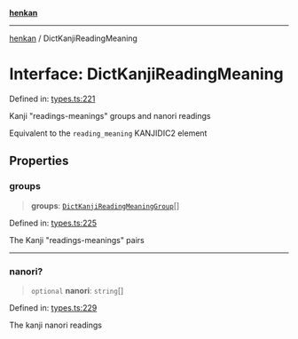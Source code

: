 [**henkan**](../README.md)

***

[henkan](../README.md) / DictKanjiReadingMeaning

# Interface: DictKanjiReadingMeaning

Defined in: [types.ts:221](https://github.com/Ronokof/Henkan/blob/52fe6d98746996eb6471b21af2a4100c9ce484cf/src/types.ts#L221)

Kanji "readings-meanings" groups and nanori readings

Equivalent to the `reading_meaning` KANJIDIC2 element

## Properties

### groups

> **groups**: [`DictKanjiReadingMeaningGroup`](DictKanjiReadingMeaningGroup.md)[]

Defined in: [types.ts:225](https://github.com/Ronokof/Henkan/blob/52fe6d98746996eb6471b21af2a4100c9ce484cf/src/types.ts#L225)

The Kanji "readings-meanings" pairs

***

### nanori?

> `optional` **nanori**: `string`[]

Defined in: [types.ts:229](https://github.com/Ronokof/Henkan/blob/52fe6d98746996eb6471b21af2a4100c9ce484cf/src/types.ts#L229)

The kanji nanori readings
